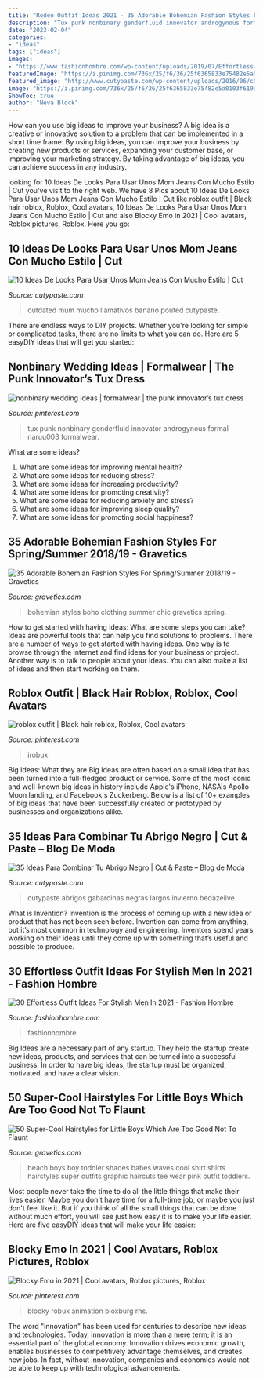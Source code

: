 ```yaml
---
title: "Rodeo Outfit Ideas 2021 - 35 Adorable Bohemian Fashion Styles For Spring/summer 2018/19"
description: "Tux punk nonbinary genderfluid innovator androgynous formal naruu003 formalwear"
date: "2023-02-04"
categories:
- "ideas"
tags: ["ideas"]
images:
- "https://www.fashionhombre.com/wp-content/uploads/2019/07/Effortless-Outfit-Ideas-For-Stylish-Men-In-2019-2.jpg"
featuredImage: "https://i.pinimg.com/736x/25/f6/36/25f6365833e75482e5a0103f61939a15.jpg"
featured_image: "http://www.cutypaste.com/wp-content/uploads/2016/06/c02f7627f33f9aa48dce0448f3910580.jpg"
image: "https://i.pinimg.com/736x/25/f6/36/25f6365833e75482e5a0103f61939a15.jpg"
ShowToc: true
author: "Neva Block"
---
```



How can you use big ideas to improve your business?
A big idea is a creative or innovative solution to a problem that can be implemented in a short time frame. By using big ideas, you can improve your business by creating new products or services, expanding your customer base, or improving your marketing strategy. By taking advantage of big ideas, you can achieve success in any industry.

	

		
looking for 10 Ideas De Looks Para Usar Unos Mom Jeans Con Mucho Estilo | Cut you've visit to the right web. We have 8 Pics about 10 Ideas De Looks Para Usar Unos Mom Jeans Con Mucho Estilo | Cut like roblox outfit | Black hair roblox, Roblox, Cool avatars, 10 Ideas De Looks Para Usar Unos Mom Jeans Con Mucho Estilo | Cut and also Blocky Emo in 2021 | Cool avatars, Roblox pictures, Roblox. Here you go:
		
    
## 10 Ideas De Looks Para Usar Unos Mom Jeans Con Mucho Estilo | Cut

<img loading=lazy src="https://www.cutypaste.com/wp-content/uploads/2019/04/7-6.jpg" onerror="this.onerror=null;this.src='https://tse4.mm.bing.net/th?id=OIP.Wib1_3cWb2bbIyinKLrR5AHaMf&amp;pid=15.1';" alt="10 Ideas De Looks Para Usar Unos Mom Jeans Con Mucho Estilo | Cut">

_Source: cutypaste.com_

>outdated mum mucho llamativos banano pouted cutypaste. 

	

There are endless ways to DIY projects. Whether you're looking for simple or complicated tasks, there are no limits to what you can do. Here are 5 easyDIY ideas that will get you started: 

    
## Nonbinary Wedding Ideas | Formalwear | The Punk Innovator’s Tux Dress

<img loading=lazy src="https://i.pinimg.com/736x/25/f6/36/25f6365833e75482e5a0103f61939a15.jpg" onerror="this.onerror=null;this.src='https://tse3.mm.bing.net/th?id=OIP.X1R1s0XwrsY0bggWagKtvgHaNK&amp;pid=15.1';" alt="nonbinary wedding ideas | formalwear | the punk innovator’s tux dress">

_Source: pinterest.com_

>tux punk nonbinary genderfluid innovator androgynous formal naruu003 formalwear. 

	

What are some ideas?
1. What are some ideas for improving mental health? 
2. What are some ideas for reducing stress? 
3. What are some ideas for increasing productivity? 
4. What are some ideas for promoting creativity?
5. What are some ideas for reducing anxiety and stress? 
6. What are some ideas for improving sleep quality?
7. What are some ideas for promoting social happiness?

    
## 35 Adorable Bohemian Fashion Styles For Spring/Summer 2018/19 - Gravetics

<img loading=lazy src="https://www.gravetics.com/wp-content/uploads/2017/02/Boho-Chic-Bohemian-Style-Clothing-Dresses5.jpg" onerror="this.onerror=null;this.src='https://tse1.mm.bing.net/th?id=OIP.ECwiZa0tNePnrIAQXA8E3gHaL2&amp;pid=15.1';" alt="35 Adorable Bohemian Fashion Styles For Spring/Summer 2018/19 - Gravetics">

_Source: gravetics.com_

>bohemian styles boho clothing summer chic gravetics spring. 

	

How to get started with having ideas: What are some steps you can take?
Ideas are powerful tools that can help you find solutions to problems. There are a number of ways to get started with having ideas. One way is to browse through the internet and find ideas for your business or project. Another way is to talk to people about your ideas. You can also make a list of ideas and then start working on them.

    
## Roblox Outfit | Black Hair Roblox, Roblox, Cool Avatars

<img loading=lazy src="https://i.pinimg.com/736x/c4/17/ab/c417ab905681e7f23e3c4690e9d388b3.jpg" onerror="this.onerror=null;this.src='https://tse3.mm.bing.net/th?id=OIP.xcQoLF67MFXpS7v141XZewHaJ3&amp;pid=15.1';" alt="roblox outfit | Black hair roblox, Roblox, Cool avatars">

_Source: pinterest.com_

>irobux. 

	

Big Ideas: What they are
Big Ideas are often based on a small idea that has been turned into a full-fledged product or service. Some of the most iconic and well-known big ideas in history include Apple's iPhone, NASA's Apollo Moon landing, and Facebook's Zuckerberg. 
Below is a list of 10+ examples of big ideas that have been successfully created or prototyped by businesses and organizations alike.

    
## 35 Ideas Para Combinar Tu Abrigo Negro | Cut &amp; Paste – Blog De Moda

<img loading=lazy src="http://www.cutypaste.com/wp-content/uploads/2016/06/c02f7627f33f9aa48dce0448f3910580.jpg" onerror="this.onerror=null;this.src='https://tse1.mm.bing.net/th?id=OIP.cm8idSrhW3pP2D5vaEQPBwHaLE&amp;pid=15.1';" alt="35 Ideas Para Combinar Tu Abrigo Negro | Cut &amp; Paste – Blog de Moda">

_Source: cutypaste.com_

>cutypaste abrigos gabardinas negras largos invierno bedazelive. 

	

What is Invention?
Invention is the process of coming up with a new idea or product that has not been seen before. Invention can come from anything, but it’s most common in technology and engineering. Inventors spend years working on their ideas until they come up with something that’s useful and possible to produce.

    
## 30 Effortless Outfit Ideas For Stylish Men In 2021 - Fashion Hombre

<img loading=lazy src="https://www.fashionhombre.com/wp-content/uploads/2019/07/Effortless-Outfit-Ideas-For-Stylish-Men-In-2019-2.jpg" onerror="this.onerror=null;this.src='https://tse2.mm.bing.net/th?id=OIP.ZkZO0U5Lwgn7XJOnJ1e0BQHaKJ&amp;pid=15.1';" alt="30 Effortless Outfit Ideas For Stylish Men In 2021 - Fashion Hombre">

_Source: fashionhombre.com_

>fashionhombre. 

	

Big Ideas are a necessary part of any startup. They help the startup create new ideas, products, and services that can be turned into a successful business. In order to have big ideas, the startup must be organized, motivated, and have a clear vision.

    
## 50 Super-Cool Hairstyles For Little Boys Which Are Too Good Not To Flaunt

<img loading=lazy src="https://www.gravetics.com/wp-content/uploads/2017/06/Hairstylist-Little-Men.jpg" onerror="this.onerror=null;this.src='https://tse2.mm.bing.net/th?id=OIP.mJx0oaNIWPtyCrYADC-S3QHaLG&amp;pid=15.1';" alt="50 Super-Cool Hairstyles for Little Boys Which Are Too Good Not To Flaunt">

_Source: gravetics.com_

>beach boys boy toddler shades babes waves cool shirt shirts hairstyles super outfits graphic haircuts tee wear pink outfit toddlers. 

	

Most people never take the time to do all the little things that make their lives easier. Maybe you don't have time for a full-time job, or maybe you just don't feel like it. But if you think of all the small things that can be done without much effort, you will see just how easy it is to make your life easier. Here are five easyDIY ideas that will make your life easier: 

    
## Blocky Emo In 2021 | Cool Avatars, Roblox Pictures, Roblox

<img loading=lazy src="https://i.pinimg.com/736x/bf/ff/73/bfff730fbc463b013a46ac93d7a3d246.jpg" onerror="this.onerror=null;this.src='https://tse2.mm.bing.net/th?id=OIP.6CFY1V3WZcoVx5G-5EJCYAHaQA&amp;pid=15.1';" alt="Blocky Emo in 2021 | Cool avatars, Roblox pictures, Roblox">

_Source: pinterest.com_

>blocky robux animation bloxburg rhs. 

	

The word "innovation" has been used for centuries to describe new ideas and technologies. Today, innovation is more than a mere term; it is an essential part of the global economy. Innovation drives economic growth, enables businesses to competitively advantage themselves, and creates new jobs. In fact, without innovation, companies and economies would not be able to keep up with technological advancements.


